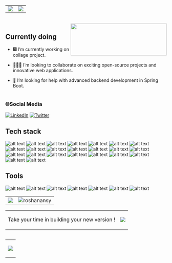 
<table align="center">
 <td><image src="https://media.giphy.com/media/xT8qBsOjMOcdeGJIU8/giphy.gif" /></td>
  <td  >
  
 <image  src="https://media.giphy.com/media/kGy7wqlKRZyiQ/giphy.gif"/>
 </td>
</table>


 

<!-- <h3 align="center">I am software Developer Engineer from India</h3> -->

<br/>


<div style="flex flex-col" > 


<image align="right" width="300" height="100" src="https://media.giphy.com/media/3osxY9kuM2NGUfvThe/giphy.gif"/>
</div>

<!--  about me what kind of work i am doing  -->
<table width="100%">
 <tr>

<h2>Currently doing</h2>

- :fireworks: I’m currently working on collage project.

- :people_holding_hands:  I’m looking to collaborate on exciting open-source projects and innovative web applications.  

- :handshake: I’m looking for help with advanced backend development  in Spring Boot.

  </tr> 
</table>



### 🌐Social Media
 [![LinkedIn](https://img.shields.io/badge/LinkedIn-%230077B5.svg?logo=linkedin&logoColor=white)](https://www.linkedin.com/in/roshan-kr-11070b1a3/)
[![Twitter](https://img.shields.io/badge/Twitter-%231DA1F2.svg?logo=Twitter&logoColor=white)](https://twitter.com/RoshanAnsy)
  

## Tech stack

![alt text](https://img.shields.io/badge/C-167E5A?style=for-the-badge&logo=c)
![alt text](https://img.shields.io/badge/C++-167E5A?style=for-the-badge&logo=cplusplus)
![alt text](https://img.shields.io/badge/HTML-167E5A?style=for-the-badge&logo=html5)
![alt text](https://img.shields.io/badge/Css-167E5A?style=for-the-badge&logo=css3)
![alt text](https://img.shields.io/badge/Js-167E5A?style=for-the-badge&logo=javascript)
![alt text](https://img.shields.io/badge/Tailwind-167E5A?style=for-the-badge&logo=tailwindcss)
![alt text](https://img.shields.io/badge/React-167E5A?style=for-the-badge&logo=react)
![alt text](https://img.shields.io/badge/ReactRouter-167E5A?style=for-the-badge&logo=reactrouter)
![alt text](https://img.shields.io/badge/Redux-167E5A?style=for-the-badge&logo=redux)
![alt text](https://img.shields.io/badge/Expressjs-167E5A?style=for-the-badge&logo=express)
![alt text](https://img.shields.io/badge/kotlin-167E5A?style=for-the-badge&logo=kotlin)
![alt text](https://img.shields.io/badge/java-167E5A?style=for-the-badge&logo=java)
![alt text](https://img.shields.io/badge/MongoDB-167E5A?style=for-the-badge&logo=mongodb)
![alt text](https://img.shields.io/badge/SQLite-167E5A?style=for-the-badge&logo=sqlite)
![alt text](https://img.shields.io/badge/MySQL-167E5A?style=for-the-badge&logo=mysql)
![alt text](https://img.shields.io/badge/Postman-167E5A?style=for-the-badge&logo=postman)
![alt text](https://img.shields.io/badge/npm-167E5A?style=for-the-badge&logo=npm)
![alt text](https://img.shields.io/badge/canva-167E5A?style=for-the-badge&logo=canva)
![alt text](https://img.shields.io/badge/Netlify-167E5A?style=for-the-badge&logo=netlify)
![alt text](https://img.shields.io/badge/xml-167E5A?style=for-the-badge&logo=xml)
![alt text](https://img.shields.io/badge/GitHubPages-167E5A?style=for-the-badge&logo=githubpages)
![alt text](https://img.shields.io/badge/nodeJs-167E5A?style=for-the-badge&logo=nodedotjs)
![alt text](https://img.shields.io/badge/Nodemon-167E5A?style=for-the-badge&logo=nodemon)

## Tools

![alt text](https://img.shields.io/badge/Git-05A081?style=for-the-badge&logo=git)
![alt text](https://img.shields.io/badge/GitHub-05A081?style=for-the-badge&logo=github)
![alt text](https://img.shields.io/badge/GitLab-05A081?style=for-the-badge&logo=gitlab)
![alt text](https://img.shields.io/badge/VsCode-05A081?style=for-the-badge&logo=visualstudiocode)
![alt text](https://img.shields.io/badge/AndroidStudio-05A081?style=for-the-badge&logo=androidstudio)
![alt text](https://img.shields.io/badge/IntellijIDEA-05A081?style=for-the-badge&logo=intellijidea)
![alt text](https://img.shields.io/badge/SublimeText-05A081?style=for-the-badge&logo=sublimetext)


 

 <!--  my github status, language used top most and  Total No. of contibutations -->
 <table width="100%" align="center">
  <tr>
   <td><img  src="https://github-readme-stats.vercel.app/api?username=RoshanAnsy&show_icons=true&theme=transparent&count_private=true&title_color=FFFFFF" /></td>
   <td><img   src="https://github-readme-stats.vercel.app/api/top-langs?username=roshanansy&show_icons=true&theme=transparent&layout=compact&count_private=true&title_color=FFFFFF" alt="roshanansy" /></td>
  </tr>
 </table>

  <!--     our personal quote and profile visitor count-->
   <table align="center" >
  <td>
   <P>Take your time in building your new version ! </P>
  </td>
    <td><image src="https://komarev.com/ghpvc/?username=RoshanAnsy&label=PROFILE+VIEWS&base=1000"/></td>
 <table/>
  
    
<!--     graph -->
<table width="100%" >
<td>
 
 ![](https://github-readme-activity-graph.vercel.app/graph?username=RoshanAnsy&bg_color=111111&color=708090&line=1FA597&point=FFFFFF&area=true&hide_border=true&title_color=FFFFFF)
</td>
</table>

<table width="100%">
 
 
</table>

 



